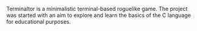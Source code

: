 Terminaltor is a minimalistic terminal-based roguelike game. 
The project was started with an aim to explore and learn the basics of the C language for educational purposes.
